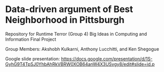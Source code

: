 # Data-driven argument of Best Neighborhood in Pittsburgh
Repository for Runtime Terror (Group 4) Big Ideas in Computing and Information Final Project

Group Members: Akshobh Kulkarni, Anthony Lucchitti, and Ken Shegogue

Google slide presentation: https://docs.google.com/presentation/d/1S-GyhG9T4TpSJ0YhbAhRkVBRW0XOB64anW4X3USvgy8/edit#slide=id.p
